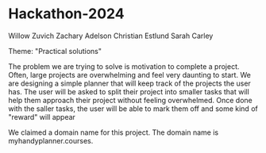 # Hackathon-2024

Willow Zuvich
Zachary Adelson
Christian Estlund
Sarah Carley


Theme: "Practical solutions"

The problem we are trying to solve is motivation to complete a project. Often, large projects are overwhelming and feel very daunting to start. We are designing a simple planner that will keep track of the projects the user has. The user will be asked to split their project into smaller tasks that will help them approach their project without feeling overwhelmed. Once done with the saller tasks, the user will be able to mark them off and some kind of "reward" will appear

We claimed a domain name for this project. The domain name is myhandyplanner.courses.
